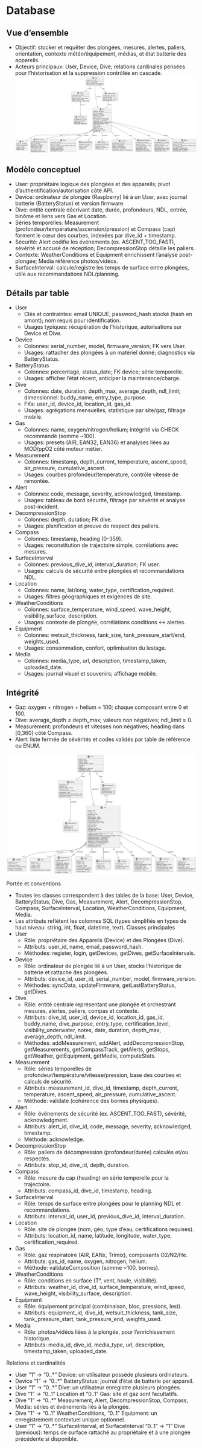 # Database
## Vue d’ensemble
- Objectif: stocker et requêter des plongées, mesures, alertes, paliers, orientation, contexte météo/équipement, médias, et état batterie des appareils.
- Acteurs principaux: User, Device, Dive; relations cardinales pensées pour l’historisation et la suppression contrôlée en cascade.
![alt text](./database.png "Title")

## Modèle conceptuel
- User: propriétaire logique des plongées et des appareils; pivot d’authentification/autorisation côté API.
- Device: ordinateur de plongée (Raspberry) lié à un User, avec journal batterie (BatteryStatus) et version firmware.
- Dive: entité centrale décrivant date, durée, profondeurs, NDL, entrée, binôme et liens vers Gas et Location.
- Séries temporelles: Measurement (profondeur/température/ascension/pression) et Compass (cap) forment le cœur des courbes, indexées par dive_id + timestamp.
- Sécurité: Alert codifie les événements (ex. ASCENT_TOO_FAST), sévérité et accusé de réception; DecompressionStop détaille les paliers.
- Contexte: WeatherConditions et Equipment enrichissent l’analyse post-plongée; Media référence photos/vidéos.
- SurfaceInterval: calcule/registre les temps de surface entre plongées, utile aux recommandations NDL/planning.

## Détails par table
- User
  - Clés et contraintes: email UNIQUE; password_hash stocké (hash en amont); nom requis pour identification.
  - Usages typiques: récupération de l’historique, autorisations sur Device et Dive.
- Device
  - Colonnes: serial_number, model, firmware_version; FK vers User.
  - Usages: rattacher des plongées à un matériel donné; diagnostics via BatteryStatus.
- BatteryStatus
  - Colonnes: percentage, status_date; FK device; série temporelle.
  - Usages: afficher l’état récent, anticiper la maintenance/charge.
- Dive
  - Colonnes: date, duration, depth_max, average_depth, ndl_limit; dimensionnel: buddy_name, entry_type, purpose.
  - FKs: user_id, device_id, location_id, gas_id.
  - Usages: agrégations mensuelles, statistique par site/gaz, filtrage mobile.
- Gas
  - Colonnes: name, oxygen/nitrogen/helium; intégrité via CHECK recommandé (somme ~100).
  - Usages: presets (AIR, EAN32, EAN36) et analyses liées au MOD/ppO2 côté moteur métier.
- Measurement
  - Colonnes: timestamp, depth_current, temperature, ascent_speed, air_pressure, cumulative_ascent.
  - Usages: courbes profondeur/température, contrôle vitesse de remontée.
- Alert
  - Colonnes: code, message, severity, acknowledged, timestamp.
  - Usages: tableau de bord sécurité, filtrage par sévérité et analyse post-incident.
- DecompressionStop
  - Colonnes: depth, duration; FK dive.
  - Usages: planification et preuve de respect des paliers.
- Compass
  - Colonnes: timestamp, heading (0–359).
  - Usages: reconstitution de trajectoire simple, corrélations avec mesures.
- SurfaceInterval
  - Colonnes: previous_dive_id, interval_duration; FK user.
  - Usages: calculs de sécurité entre plongées et recommandations NDL.
- Location
  - Colonnes: name, lat/long, water_type, certification_required.
  - Usages: filtres géographiques et exigences de site.
- WeatherConditions
  - Colonnes: surface_temperature, wind_speed, wave_height, visibility_surface, description.
  - Usages: contexte de plongée, corrélations conditions ↔ alertes.
- Equipment
  - Colonnes: wetsuit_thickness, tank_size, tank_pressure_start/end, weights_used.
  - Usages: consommation, confort, optimisation du lestage.
- Media
  - Colonnes: media_type, url, description, timestamp_taken, uploaded_date.
  - Usages: journal visuel et souvenirs; affichage mobile.

## Intégrité
- Gaz: oxygen + nitrogen + helium = 100; chaque composant entre 0 et 100.
- Dive: average_depth ≤ depth_max; valeurs non négatives; ndl_limit ≥ 0.
- Measurement: profondeurs et vitesses non négatives; heading dans [0,360) côté Compass.
- Alert: liste fermée de sévérités et codes validés par table de référence ou ENUM.

![alt text](./diagram_class.png "Title")

Portée et conventions
- Toutes les classes correspondent à des tables de la base: User, Device, BatteryStatus, Dive, Gas, Measurement, Alert, DecompressionStop, Compass, SurfaceInterval, Location, WeatherConditions, Equipment, Media.
- Les attributs reflètent les colonnes SQL (types simplifiés en types de haut niveau: string, int, float, datetime, text).
Classes principales
- User
  - Rôle: propriétaire des Appareils (Device) et des Plongées (Dive).
  - Attributs: user_id, name, email, password_hash.
  - Méthodes: register, login, getDevices, getDives, getSurfaceIntervals.
- Device
  - Rôle: ordinateur de plongée lié à un User, stocke l’historique de batterie et rattache des plongées.
  - Attributs: device_id, user_id, serial_number, model, firmware_version.
  - Méthodes: syncData, updateFirmware, getLastBatteryStatus, getDives.
- Dive
  - Rôle: entité centrale représentant une plongée et orchestrant mesures, alertes, paliers, compas et contexte.
  - Attributs: dive_id, user_id, device_id, location_id, gas_id, buddy_name, dive_purpose, entry_type, certification_level, visibility_underwater, notes, date, duration, depth_max, average_depth, ndl_limit.
  - Méthodes: addMeasurement, addAlert, addDecompressionStop, getMeasurements, getCompassTrack, getAlerts, getStops, getWeather, getEquipment, getMedia, computeStats.
- Measurement
  - Rôle: séries temporelles de profondeur/température/vitesse/pression, base des courbes et calculs de sécurité.
  - Attributs: measurement_id, dive_id, timestamp, depth_current, temperature, ascent_speed, air_pressure, cumulative_ascent.
  - Méthode: validate (cohérence des bornes physiques).
- Alert
  - Rôle: événements de sécurité (ex. ASCENT_TOO_FAST), sévérité, acknowledgment.
  - Attributs: alert_id, dive_id, code, message, severity, acknowledged, timestamp.
  - Méthode: acknowledge.
- DecompressionStop
  - Rôle: paliers de décompression (profondeur/durée) calculés et/ou respectés.
  - Attributs: stop_id, dive_id, depth, duration.
- Compass
  - Rôle: mesure du cap (heading) en série temporelle pour la trajectoire.
  - Attributs: compass_id, dive_id, timestamp, heading.
- SurfaceInterval
  - Rôle: temps de surface entre plongées pour le planning NDL et recommandations.
  - Attributs: interval_id, user_id, previous_dive_id, interval_duration.
- Location
  - Rôle: site de plongée (nom, géo, type d’eau, certifications requises).
  - Attributs: location_id, name, latitude, longitude, water_type, certification_required.
- Gas
  - Rôle: gaz respiratoire (AIR, EANx, Trimix), composants O2/N2/He.
  - Attributs: gas_id, name, oxygen, nitrogen, helium.
  - Méthode: validateComposition (somme ~100, bornes).
- WeatherConditions
  - Rôle: conditions en surface (T°, vent, houle, visibilité).
  - Attributs: weather_id, dive_id, surface_temperature, wind_speed, wave_height, visibility_surface, description.
- Equipment
  - Rôle: équipement principal (combinaison, bloc, pressions, lest).
  - Attributs: equipment_id, dive_id, wetsuit_thickness, tank_size, tank_pressure_start, tank_pressure_end, weights_used.
- Media
  - Rôle: photos/vidéos liées à la plongée, pour l’enrichissement historique.
  - Attributs: media_id, dive_id, media_type, url, description, timestamp_taken, uploaded_date.

Relations et cardinalités
- User “1” → “0..*” Device: un utilisateur possède plusieurs ordinateurs.
- Device “1” → “0..*” BatteryStatus: journal d’état de batterie par appareil.
- User “1” → “0..*” Dive: un utilisateur enregistre plusieurs plongées.
- Dive “1” → “0..1” Location et “0..1” Gas: site et gaz sont facultatifs.
- Dive “1” → “0..*” Measurement, Alert, DecompressionStop, Compass, Media: séries et événements liés à la plongée.
- Dive “1” → “0..1” WeatherConditions, “0..1” Equipment: un enregistrement contextuel unique optionnel.
- User “1” → “0..*” SurfaceInterval, et SurfaceInterval “0..1” → “1” Dive (previous): temps de surface rattaché au propriétaire et à une plongée précédente si disponible.



